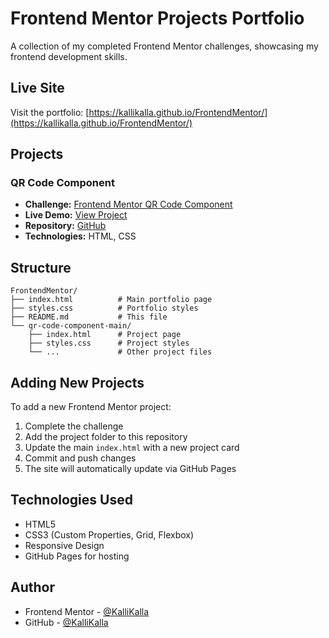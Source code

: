 # Frontend Mentor Projects Portfolio

A collection of my completed Frontend Mentor challenges, showcasing my frontend development skills.

## Live Site

Visit the portfolio: [https://kallikalla.github.io/FrontendMentor/](https://kallikalla.github.io/FrontendMentor/)

## Projects

### QR Code Component
- **Challenge:** [Frontend Mentor QR Code Component](https://www.frontendmentor.io/challenges/qr-code-component-iux_sIO_H)
- **Live Demo:** [View Project](https://kallikalla.github.io/FrontendMentor/qr-code-component-main/)
- **Repository:** [GitHub](https://github.com/KalliKalla/FrontendMentor/tree/master/qr-code-component-main)
- **Technologies:** HTML, CSS

## Structure

```
FrontendMentor/
├── index.html          # Main portfolio page
├── styles.css          # Portfolio styles
├── README.md           # This file
└── qr-code-component-main/
    ├── index.html      # Project page
    ├── styles.css      # Project styles
    └── ...             # Other project files
```

## Adding New Projects

To add a new Frontend Mentor project:

1. Complete the challenge
2. Add the project folder to this repository
3. Update the main `index.html` with a new project card
4. Commit and push changes
5. The site will automatically update via GitHub Pages

## Technologies Used

- HTML5
- CSS3 (Custom Properties, Grid, Flexbox)
- Responsive Design
- GitHub Pages for hosting

## Author

- Frontend Mentor - [@KalliKalla](https://www.frontendmentor.io/profile/KalliKalla)
- GitHub - [@KalliKalla](https://github.com/KalliKalla)
